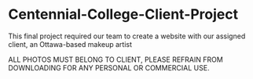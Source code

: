 # Centennial-College-Client-Project
This final project required our team to create a website with our assigned client, an Ottawa-based makeup artist

ALL PHOTOS MUST BELONG TO CLIENT, PLEASE REFRAIN FROM DOWNLOADING FOR ANY PERSONAL OR COMMERCIAL USE.
